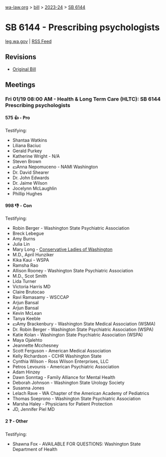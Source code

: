 [wa-law.org](/) > [bill](/bill/) > [2023-24](/bill/2023-24/) > [SB 6144](/bill/2023-24/sb/6144/)

# SB 6144 - Prescribing psychologists
[leg.wa.gov](https://app.leg.wa.gov/billsummary?BillNumber=6144&Year=2023&Initiative=false) | [RSS Feed](./rss.xml)

## Revisions
* [Original Bill](1/)

## Meetings
### Fri 01/19 08:00 AM - Health & Long Term Care (HLTC): SB 6144 Prescribing psychologists
#### 575 👍 - Pro
Testifying:
* Shantaa Watkins
* Liliana Baciuc
* Gerald Purkey
* Katherine Wright - N/A
* Steven Brown
* 💵Anna Nepomuceno - NAMI Washington
* Dr. David Shearer
* Dr. John Edwards
* Dr. Jaime Wilson
* Jocelynn McLaughlin
* Phillip Hughes

#### 998 👎 - Con
Testifying:
* Robin Berger - Washington State Psychiatric Association
* Breck Lebegue
* Amy Burns
* Julia Lin
* Mary Long - [Conservative Ladies of Washington](/org/conservative_ladies_of_washington/)
* M.D., April Hunziker
* Kika Kaui - WSPA
* Ramsha Rao
* Allison Rooney - Washington State Psychiatric Association
* M.D., Scot Smith
* Lida Turner
* Victoria Harris MD
* Claire Brutocao
* Ravi Ramasamy - WSCCAP
* Arjun Bansal
* Arjun Bansal
* Kevin McLean
* Tanya Keeble
* 💵Amy Brackenbury - Washington State Medical Association (WSMA)
* Dr. Robin Berger - Washington State Psychiatric Association (WSPA)
* Katie Kolan - Washington State Psychiatric Association (WSPA)
* Maya Ojalehto
* Jeannette Mcchesney
* Scott Ferguson - American Medical Association
* Kelly Richardson - CCHR Washington State
* Cynthia Wilson - Ross Wilson Enterprises, LLC
* Petros Levounis - American Psychiatric Association
* Adam Hinzey
* Dawn Sonntag - Family Alliance for Mental Health
* Deborah Johnson - Washington State Urology Society
* Susanna Jones
* Lelach Rave - WA Chapter of the American Academy of Pediatrics
* Thomas Soeprono - Washington State Psychiatric Association
* Marsha Haley - Physicians for Patient Protection
* JD, Jennifer Piel MD

#### 2 ❓ - Other
Testifying:
* Shawna Fox - AVAILABLE FOR QUESTIONS: Washington State Department of Health
